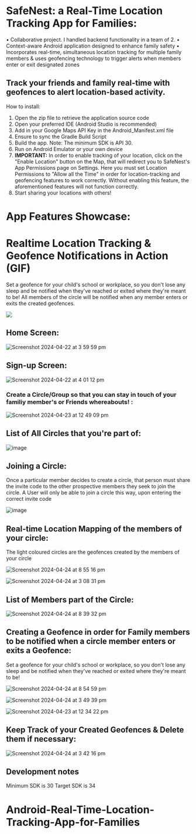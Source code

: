 # SafeNest: a Real-Time Location Tracking App for Families:
• Collaborative project. I handled backend functionality in a team of 2.
• Context-aware Android application designed to enhance family safety
• Incorporates real-time, simultaneous location tracking for multiple family members & uses geofencing technology to
trigger alerts when members enter or exit designated zones

## Track your friends and family real-time with geofences to alert location-based activity.

How to install:

1. Open the zip file to retrieve the application source code
2. Open your preferred IDE (Android Studio is recommended)
3. Add in your Google Maps API Key in the Android_Manifest.xml file
4. Ensure to sync the Gradle Build Script
5. Build the app. Note: The minimum SDK is API 30.
6. Run on Android Emulator or your own device
7. **IMPORTANT:** In order to enable tracking of your location, click on the "Enable Location" button on the Map, that will redirect you to SafeNest's App Permissions page on Settings. Here you must set Location Permissions to "Allow all the Time" in order for location-tracking and geofencing features to work correctly. Without enabling this feature, the aforementioned features will not function correctly. 
8. Start sharing your locations with others!

# **App Features Showcase:**

# Realtime Location Tracking & Geofence Notifications in Action (GIF) 
Set a geofence for your child's school or workplace, so you don't lose any sleep and be notified when they've reached or exited where they're meant to be! All members of the circle will be notified when any member enters or exits the created geofences.

![](https://github.com/jaiphookan20/Android-Real-Time-Location-Tracking-App-for-Families/blob/main/Geofence2.gif)


## **Home Screen:**

![Screenshot 2024-04-22 at 3 59 59 pm](https://github.com/jaiphookan20/Android-Real-Time-Location-Tracking-App-for-Families/assets/52240311/171d292f-8b57-47e5-8376-b4d8b5f7a171)

## **Sign-up Screen:**

![Screenshot 2024-04-22 at 4 01 12 pm](https://github.com/jaiphookan20/Android-Real-Time-Location-Tracking-App-for-Families/assets/52240311/e39155e2-d13f-4ef8-affb-e31cf6e63793)

### **Create a Circle/Group so that you can stay in touch of your familiy member's or Friends whereabouts! :**

![Screenshot 2024-04-23 at 12 49 09 pm](https://github.com/jaiphookan20/Android-Real-Time-Location-Tracking-App-for-Families/assets/52240311/575421b9-5daa-4efb-a149-b012b34fb280)

## List of All Circles that you're part of:

![image](https://github.com/jaiphookan20/Android-Real-Time-Location-Tracking-App-for-Families/assets/52240311/928e4ec5-bd55-429b-81cb-6170e6c9ccad)


## **Joining a Circle:**

Once a particular member decides to create a circle, that person must share the invite code to the other prospective members they seek to join the circle. A User will only be able to join a circle this way, upon entering the correct invite code

![image](https://github.com/jaiphookan20/Android-Real-Time-Location-Tracking-App-for-Families/assets/52240311/65de8478-636e-47c1-9bbf-23d794c372e0)

## **Real-time Location Mapping of the members of your circle:**
The light coloured circles are the geofences created by the members of your circle

![Screenshot 2024-04-24 at 8 55 16 pm](https://github.com/jaiphookan20/Android-Real-Time-Location-Tracking-App-for-Families/assets/52240311/ce9261b5-8719-4148-9295-2a9b7383fcbb)

![Screenshot 2024-04-24 at 3 08 31 pm](https://github.com/jaiphookan20/Android-Real-Time-Location-Tracking-App-for-Families/assets/52240311/91a0156b-e436-499d-8841-1ed4490785da)

## List of Members part of the Circle:

![Screenshot 2024-04-24 at 8 39 32 pm](https://github.com/jaiphookan20/Android-Real-Time-Location-Tracking-App-for-Families/assets/52240311/61df5c51-0c63-4586-9ed3-9ec61eec6880)

## Creating a Geofence in order for Family members to be notified when a circle member enters or exits a Geofence:
Set a geofence for your child's school or workplace, so you don't lose any sleep and be notified when they've reached or exited where they're meant to be!


![Screenshot 2024-04-24 at 8 54 59 pm](https://github.com/jaiphookan20/Android-Real-Time-Location-Tracking-App-for-Families/assets/52240311/0039bfef-f106-4dfb-839d-88c323d49949)

![Screenshot 2024-04-24 at 3 49 39 pm](https://github.com/jaiphookan20/Android-Real-Time-Location-Tracking-App-for-Families/assets/52240311/4d2deb62-634d-4eec-9421-8d287580afc5)

![Screenshot 2024-04-23 at 12 34 22 pm](https://github.com/jaiphookan20/Android-Real-Time-Location-Tracking-App-for-Families/assets/52240311/f6d80167-cc9d-463e-b364-a41574e064cd)

## Keep Track of your Created Geofences & Delete them if necessary:

![Screenshot 2024-04-24 at 3 42 16 pm](https://github.com/jaiphookan20/Android-Real-Time-Location-Tracking-App-for-Families/assets/52240311/f815481e-2928-41f7-8309-c8855d422a10)



## Development notes
Minimum SDK is 30
Target SDK is 34
# Android-Real-Time-Location-Tracking-App-for-Families
